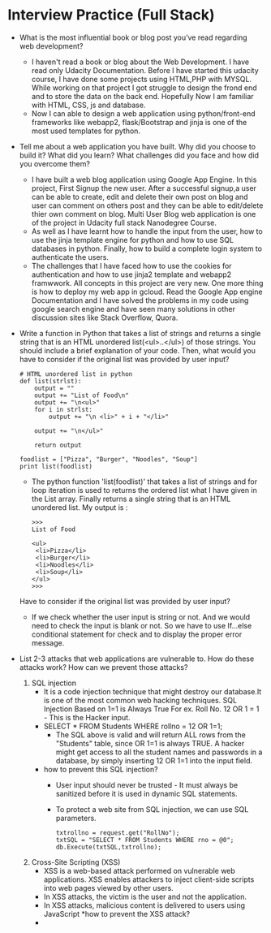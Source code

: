 # Interview Practice (Full Stack)

  * What is the most influential book or blog post you’ve read regarding web development?
    - I haven't read a book or blog about the Web Development. I have read only Udacity Documentation. Before I have started this udacity course, I have done some projects using HTML,PHP with MYSQL. While working on that project I got struggle to design the frond end and to store the data on the back end. Hopefully Now I am familiar with HTML, CSS, js and database.
    - Now I can able to design a web application using python/front-end frameworks like webapp2, flask/Bootstrap and jinja is one of the most used templates for python.
 
 * Tell me about a web application you have built. Why did you choose to build it? What did you learn? What challenges did you face and how did you overcome them? 
   - I have built a web blog application using Google App Engine. In this project, First Signup the new user. After a successful signup,a user can be able to create, edit and delete their own post on blog and user can comment on others post and they can be able to edit/delete thier own comment on blog. Multi User Blog web application is one of the project in Udacity full stack Nanodegree Course. 
   - As well as I have learnt how to handle the input from the user, how to use the jinja template engine for python and how to use SQL databases in python. Finally, how to build a complete login system to authenticate the users. 
   - The challenges that I have faced how to use the cookies for authentication and how to use jinja2 template and webapp2 framwwork. All concepts in this project are very new. One more thing is how to deploy my web app in gcloud. Read the Google App engine Documentation and I have solved the problems in my code using google search engine and have seen many solutions in other discussion sites like Stack Overflow, Quora. 
   
* Write a function in Python that takes a list of strings and returns a single string that is an HTML unordered list\(\<ul\>..\<\/ul\>\) of those strings. You should include a brief explanation of your code. Then, what would you have to consider if the original list was provided by user input?
   
      # HTML unordered list in python
      def list(strlst):
          output = ""
          output += "List of Food\n"
          output += "\n<ul>"
          for i in strlst:
              output += "\n <li>" + i + "</li>"
        
          output += "\n</ul>"
    
          return output

      foodlist = ["Pizza", "Burger", "Noodles", "Soup"]
      print list(foodlist)
      
  - The python function 'list(foodlist)' that takes a list of strings and for loop iteration is used to returns the ordered list what I have given in the List array. Finally returns a single string that is an HTML unordered list. My output is :
        
        >>> 
        List of Food

        <ul>
         <li>Pizza</li>
         <li>Burger</li>
         <li>Noodles</li>
         <li>Soup</li>
        </ul>
        >>>    
  Have to consider if the original list was provided by user input? 
   - If we check whether the user input is string or not. And we would need to check the input is blank or not. 
     So we have to use If...else conditional statement for check and to display the proper error message.       
     
 * List 2-3 attacks that web applications are vulnerable to. How do these attacks work? How can we prevent those attacks?  
   
    1. SQL injection 
         - It is a code injection technique that might destroy our database.It is one of the most common web hacking techniques.
           SQL Injection Based on 1=1 is Always True
           For ex. Roll No. 12 OR 1 = 1 - This is the Hacker input.
         - SELECT * FROM Students WHERE rollno = 12 OR 1=1;
            * The SQL above is valid and will return ALL rows from the "Students" table, since OR 1=1 is always TRUE.
              A hacker might get access to all the student names and passwords in a database, by simply inserting 12 OR 1=1 into the
              input field. 
       * how to prevent this SQL injection?
         - User input should never be trusted - It must always be sanitized before it is used in dynamic SQL statements.
         - To protect a web site from SQL injection, we can use SQL parameters.
           
               txtrollno = request.get("RollNo");
               txtSQL = "SELECT * FROM Students WHERE rno = @0";
               db.Execute(txtSQL,txtrollno);
               
     2. Cross-Site Scripting (XSS) 
          - XSS is a web-based attack performed on vulnerable web applications. XSS enables attackers to  inject client-side scripts  
            into web pages viewed by other users. 
          - In XSS attacks, the victim is the user and not the application.
          - In XSS attacks, malicious content is delivered to users using JavaScript
       *how to prevent the XSS attack?
          - 
